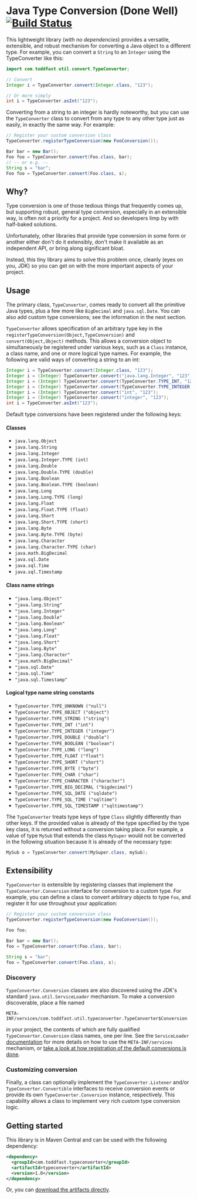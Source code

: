 Java Type Conversion (Done Well) [![Build Status](https://travis-ci.com/enitsystems/typeconverter.png?branch=master)](https://travis-ci.com/enitsystems/typeconverter)
================================

This lightweight library (*with no dependencies*) provides a versatile, extensible, and robust mechanism for converting a Java object to a different type. For example, you can convert a `String` to an `Integer` using the TypeConverter like this:

```java
import com.toddfast.util.convert.TypeConverter;

// Convert
Integer i = TypeConverter.convert(Integer.class, "123");

// Or more simply
int i = TypeConverter.asInt("123");
```

Converting from a string to an integer is hardly noteworthy, but you can use the `TypeConverter` class to convert from any type to any other type just as easily, in exactly the same way. For example:

```java
// Register your custom conversion class
TypeConverter.registerTypeConversion(new FooConversion());

Bar bar = new Bar();
Foo foo = TypeConverter.convert(Foo.class, bar);
// -- or e.g. --
String s = "bar";
Foo foo = TypeConverter.convert(Foo.class, s);
```

Why?
----

Type conversion is one of those tedious things that frequently comes up, but supporting robust, general type conversion, especially in an extensible way, is often not a priority for a project. And so developers limp by with half-baked solutions.

Unfortunately, other libraries that provide type conversion in some form or another either don't do it extensibly, don't make it available as an independent API, or bring along significant bloat.

Instead, this tiny library aims to solve this problem once, cleanly (eyes on you, JDK) so you can get on with the more important aspects of your project.

Usage
-----

The primary class, `TypeConverter`, comes ready to convert all the primitive Java types, plus a few more like `BigDecimal` and `java.sql.Date`. You can also add custom type conversions; see the information in the next section.

`TypeConverter` allows specification of an arbitrary type key in the `registerTypeConversion(Object,TypeConversion)` and `convert(Object,Object)` methods. This allows a conversion object to simultaneously be registered under various keys, such as a `Class` instance, a class name, and one or more logical type names. For example, the following are valid ways of converting a string to an int:

```java
Integer i = TypeConverter.convert(Integer.class, "123");
Integer i = (Integer) TypeConverter.convert("java.lang.Integer", "123");
Integer i = (Integer) TypeConverter.convert(TypeConverter.TYPE_INT, "123");
Integer i = (Integer) TypeConverter.convert(TypeConverter.TYPE_INTEGER, "123");
Integer i = (Integer) TypeConverter.convert("int", "123");
Integer i = (Integer) TypeConverter.convert("integer", "123");
int i = TypeConverter.asInt("123");
```

Default type conversions have been registered under the following keys:


#### Classes
* `java.lang.Object`
* `java.lang.String`
* `java.lang.Integer`
* `java.lang.Integer.TYPE (int)`
* `java.lang.Double`
* `java.lang.Double.TYPE (double)`
* `java.lang.Boolean`
* `java.lang.Boolean.TYPE (boolean)`
* `java.lang.Long`
* `java.lang.Long.TYPE (long)`
* `java.lang.Float`
* `java.lang.Float.TYPE (float)`
* `java.lang.Short`
* `java.lang.Short.TYPE (short)`
* `java.lang.Byte`
* `java.lang.Byte.TYPE (byte)`
* `java.lang.Character`
* `java.lang.Character.TYPE (char)`
* `java.math.BigDecimal`
* `java.sql.Date`
* `java.sql.Time`
* `java.sql.Timestamp`

#### Class name strings
* `"java.lang.Object"`
* `"java.lang.String"`
* `"java.lang.Integer"`
* `"java.lang.Double"`
* `"java.lang.Boolean"`
* `"java.lang.Long"`
* `"java.lang.Float"`
* `"java.lang.Short"`
* `"java.lang.Byte"`
* `"java.lang.Character"`
* `"java.math.BigDecimal"`
* `"java.sql.Date"`
* `"java.sql.Time"`
* `"java.sql.Timestamp"`

#### Logical type name string constants
* `TypeConverter.TYPE_UNKNOWN ("null")`
* `TypeConverter.TYPE_OBJECT ("object")`
* `TypeConverter.TYPE_STRING ("string")`
* `TypeConverter.TYPE_INT ("int")`
* `TypeConverter.TYPE_INTEGER ("integer")`
* `TypeConverter.TYPE_DOUBLE ("double")`
* `TypeConverter.TYPE_BOOLEAN ("boolean")`
* `TypeConverter.TYPE_LONG ("long")`
* `TypeConverter.TYPE_FLOAT ("float")`
* `TypeConverter.TYPE_SHORT ("short")`
* `TypeConverter.TYPE_BYTE ("byte")`
* `TypeConverter.TYPE_CHAR ("char")`
* `TypeConverter.TYPE_CHARACTER ("character")`
* `TypeConverter.TYPE_BIG_DECIMAL ("bigdecimal")`
* `TypeConverter.TYPE_SQL_DATE ("sqldate")`
* `TypeConverter.TYPE_SQL_TIME ("sqltime")`
* `TypeConverter.TYPE_SQL_TIMESTAMP ("sqltimestamp")`

The `TypeConverter` treats type keys of type `Class` slightly differently than other keys. If the provided value is already of the type specified by the type key class, it is returned without a conversion taking place. For example, a value of type `MySub` that extends the class `MySuper` would not be converted in the following situation because it is already of the necessary type:

```java
MySub o = TypeConverter.convert(MySuper.class, mySub);
```

Extensibility
-------------

`TypeConverter` is extensible by registering classes that implement the `TypeConverter.Conversion` interface for conversion to a custom type. For example, you can define a class to convert arbitrary objects to type `Foo`, and register it for use throughout your application:

```java
// Register your custom conversion class
TypeConverter.registerTypeConversion(new FooConversion());

Foo foo;

Bar bar = new Bar();
foo = TypeConverter.convert(Foo.class, bar);

String s = "bar";
foo = TypeConverter.convert(Foo.class, s);
```

### Discovery

`TypeConverter.Conversion` classes are also discovered using the JDK's standard `java.util.ServiceLoader` mechanism. To make a conversion discoverable, place a file named

```
META-INF/services/com.toddfast.util.typeconverter.TypeConverter$Conversion
```

in your project, the contents of which are fully qualified `TypeConverter.Conversion` class names, one per line. See the `ServiceLoader` [documentation](http://docs.oracle.com/javase/6/docs/api/java/util/ServiceLoader.html) for more details on how to use the `META-INF/services` mechanism, or [take a look at how registration of the default conversions is done](https://github.com/toddfast/typeconverter/blob/master/src/main/resources/META-INF/services/com.toddfast.util.convert.TypeConverter%24Conversion).


### Customizing conversion

Finally, a class can optionally implement the `TypeConverter.Listener` and/or `TypeConverter.Convertible` interfaces to receive conversion events or provide its own `TypeConverter.Conversion` instance, respectively. This capability allows a class to implement very rich custom type conversion logic.


Getting started
---------------

This library is in Maven Central and can be used with the following dependency:

```xml
<dependency>
  <groupId>com.toddfast.typeconverter</groupId>
  <artifactId>typeconverter</artifactId>
  <version>1.0</version>
</dependency>
```

Or, you can [download the artifacts directly](http://search.maven.org/#search%7Cga%7C1%7Ccom.toddfast.typeconverter).
